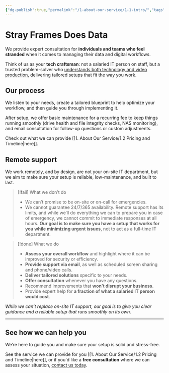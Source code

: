 ```yaml
---
{"dg-publish":true,"permalink":"/1-about-our-service/1-1-intro/","tags":["gardenEntry"]}
---
```


# Stray Frames Does Data

We provide expert consultation for **individuals and teams who feel stranded** when it comes to managing their data and digital workflows.

Think of us as your **tech craftsman**: not a salaried IT person on staff, but a trusted problem-solver who [understands both technology and video production](www.strayframes.com/dmcs), delivering tailored setups that fit the way you work.

## Our process

We listen to your needs, create a tailored blueprint to help optimize your workflow, and then guide you through implementing it.

After setup, we offer basic maintenance for a recurring fee to keep things running smoothly (drive health and file integrity checks, NAS monitoring), and email consultation for follow-up questions or custom adjustments.

Check out what we can provide [[1. About Our Service/1.2 Pricing and Timeline\|here]].

## Remote support

We work remotely, and by design, are not your on-site IT department, but we aim to make sure your setup is reliable, low-maintenance, and built to last.

> [!fail] What we don’t do
> - We can’t promise to be on-site or on-call for emergencies.
> - We cannot guarantee 24/7/365 availability. Remote support has its limits, and while we’ll do everything we can to prepare you in case of emergency, we cannot commit to immediate responses at all hours. **Our goal is to make sure you have a setup that works for you while minimizing urgent issues**, not to act as a full-time IT department.

> [!done] What we do
> - **Assess your overall workflow** and highlight where it can be improved for security or efficiency.
> - **Provide support via email**, as well as scheduled screen sharing and phone/video calls.
> - **Deliver tailored solutions** specific to your needs.
> - **Offer consultation** whenever you have any questions.
> - Recommend improvements that **won’t disrupt your business**.
> - Provide expert help for **a fraction of what a salaried IT person would cost**.

*While we can’t replace on-site IT support, our goal is to give you clear guidance and a reliable setup that runs smoothly on its own.*

---
## See how we can help you

We’re here to guide you and make sure your setup is solid and stress-free.

See the service we can provide for you [[1. About Our Service/1.2 Pricing and Timeline\|here]], or if you'd like a **free consultation** where we can assess your situation, [contact us today](mailto:contact@strayframes.com).